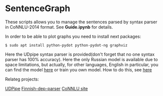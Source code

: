# SentenceGraph

These scripts allows you to manage the sentences parsed by syntax parser in CoNNLU-2014 format. See **Guide.ipynb** for details.

In order to be able to plot graphs you need to install next packages:
```
$ sudo apt install python-pydot python-pydot-ng graphviz
```

Here the UDpipe syntax parser is provided(don't forget that no one syntax parser has 100% accuracy). Here the only Russian model is available due to space limitations, but actually, for other languages, English in particular, you can find the model [here](https://lindat.mff.cuni.cz/repository/xmlui/handle/11234/1-2998) or train you own model. How to do this, see [here](https://astromis.github.io/2019/05/15/discover_the_udpipe.html) 

Relateg projects:

[UDPipe](https://github.com/ufal/udpipe)
[Finnish-dep-parser](https://github.com/TurkuNLP/Finnish-dep-parser)
[CoNNLU site](https://universaldependencies.org/format.html)
